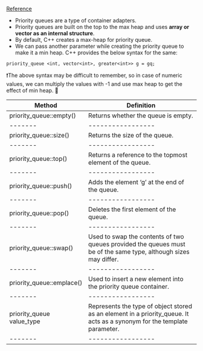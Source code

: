 [Reference](https://www.geeksforgeeks.org/implement-min-heap-using-stl/)   


- Priority queues are a type of container adapters.  
- Priority queues are built on the top to the max heap and uses **array or vector as an internal structure**.   
- By default, C++ creates a max-heap for priority queue.   
- We can pass another parameter while creating the priority queue to make it a min heap. C++ provides the below syntax for the same:   

```
priority_queue <int, vector<int>, greater<int>> g = gq;  
```

❗The above syntax may be difficult to remember, so in case of numeric values, we can multiply the values with -1 and use max heap to get the effect of min heap. 🤭   


|Method| Definition|
|-------|-----------------|
|priority_queue::empty()|	Returns whether the queue is empty.|
|-------|-----------------|
|priority_queue::size() |	Returns the size of the queue. |
|-------|-----------------|
|priority_queue::top()	| Returns a reference to the topmost element of the queue.|
|-------|-----------------|
|priority_queue::push() |	Adds the element ‘g’ at the end of the queue.|
|-------|-----------------|
|priority_queue::pop()	|Deletes the first element of the queue.|
|-------|-----------------|
|priority_queue::swap()	|Used to swap the contents of two queues provided the queues must be of the same type, although sizes may differ.|
|-------|-----------------|
|priority_queue::emplace()|	Used to insert a new element into the priority queue container.|
|-------|-----------------|
|priority_queue value_type |	Represents the type of object stored as an element in a priority_queue. It acts as a synonym for the template parameter.|   
|-------|-----------------|
